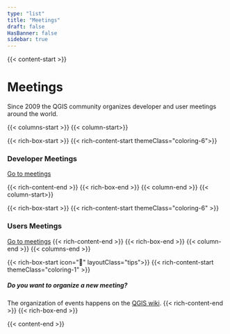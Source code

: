 ```yaml
---
type: "list"
title: "Meetings"
draft: false
HasBanner: false
sidebar: true
---
```


{{< content-start >}}

# Meetings
Since 2009 the QGIS community organizes developer and user meetings around the world.

{{< columns-start >}}
{{< column-start>}}

{{< rich-box-start >}}
{{< rich-content-start themeClass="coloring-6">}}
### Developer Meetings
[Go to meetings](dev_meetings)

{{< rich-content-end >}}
{{< rich-box-end >}}
{{< column-end >}}
{{< column-start>}}

{{< rich-box-start >}}
{{< rich-content-start themeClass="coloring-6" >}}
### Users Meetings

[Go to meetings](user_meetings)
{{< rich-content-end >}}
{{< rich-box-end >}}
{{< column-end >}}
{{< columns-end >}}



{{< rich-box-start icon="💁" layoutClass="tips">}}
{{< rich-content-start themeClass="coloring-1" >}}
##### Do you want to organize a new meeting?
The organization of events happens on the [QGIS wiki](https://github.com/qgis/QGIS/wiki#qgis-hackfests).
{{< rich-content-end >}}
{{< rich-box-end >}}


{{< content-end >}}
